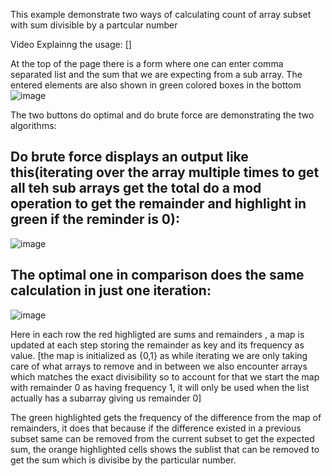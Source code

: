 This example demonstrate two ways of calculating count of array subset with sum divisible by a partcular number

Video Explainng the usage: []

At the top of the page there is a form where one can enter comma separated list and the sum that we are expecting from a sub array.
The entered elements are also shown in green colored boxes in the bottom
![image](https://github.com/devashish234073/dsa-visualization-html-js/assets/20777854/622ad08d-562a-45f5-b8d5-c9bb8fb69f02)


The two buttons do optimal and do brute force are demonstrating the two algorithms:

## Do brute force displays an output like this(iterating over the array multiple times to get all teh sub arrays get the total do a mod operation to get the remainder and highlight in green if the reminder is 0):

![image](https://github.com/devashish234073/dsa-visualization-html-js/assets/20777854/2d61415b-9c46-454c-b518-87aeed697dad)


## The optimal one in comparison does the same calculation in just one iteration:

![image](https://github.com/devashish234073/dsa-visualization-html-js/assets/20777854/76f07bd5-6af4-4744-bfaf-1476b6bdfed9)


Here in each row the red highligted are sums and remainders , a map is updated at each step storing the remainder as key and its frequency as value. [the map is initialized as {0,1} as while iterating we are only taking care of what arrays to remove and in between we also encounter arrays which matches the exact divisibility so to account for that we start the map with remainder 0 as having frequency 1, it will only be used when the list actually has a subarray giving us remainder 0]

The green highlighted gets the frequency of the difference from the map of remainders, it does that because if the difference existed in a previous subset same can be removed from the current subset to get the expected sum, the orange highlighted cells shows the sublist that can be removed to get the sum which is divisibe by the particular number.




